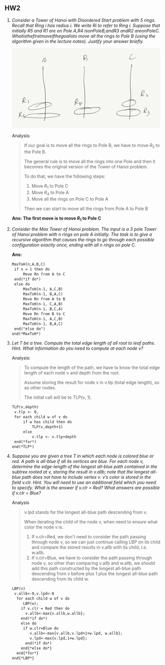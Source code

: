 ## HW2

1. *Consider a Tower of Hanoi with Disordered Start problem with 5 rings. Recall that Ring i has radius i. We write Ri to refer to Ring i. Suppose that initially R5 and R1 are on Pole A,R4 isonPoleB,andR3 andR2 areonPoleC. Whatisthefirstmoveifthegoalisto move all the rings to Pole B (using the algorithm given in the lecture notes). Justify your answer briefly.*

   ![IMG_BB39BA682D52-1](HW2.jpeg)

   Analysis: 
   
   >If our goal is to move all the rings to Pole B, we have to move $R_5$ to the Pole B.
   >
   >The general rule is to move all the rings into one Pole and then it becomes the original version of the Tower of Hanoi problem. 
   >
   >To do that, we have the following steps:
   >
   >1. Move $R_1$ to Pole C
   >2. Move $R_4$ to Pole A
   >3. Move all the rings on Pole C to Pole A
   >
   >Then we can start to move all the rings from Pole A to Pole B
   
   **Ans:** **The first move is to move $R_1$ to Pole C**

2. *Consider the Max Tower of Hanoi problem. The input is a 3 pole Tower of Hanoi problem with n rings on pole A initially. The task is to give a recursive algorithm that causes the rings to go through each possible configuration exactly once, ending with all n rings on pole C.*

   **Ans:**

   ```pseudocode
   MaxToH(n,A,B,C)
   	if n = 1 then do 
   		Move Rn from A to C
   	end(*if do*)
   	else do 
   		MaxToH(n-1, A,C,B)
   		MaxToH(n-1, B,A,C)
   		Move Rn from A to B
   		MaxToH(n-1, C,A,B)
   		MaxToH(n-1, B,C,A)
   		Move Rn from B to C
   		MaxToH(n-1, A,C,B)
   		MaxToH(n-1, B,A,C)
   	end("else do")
   end(*MaxToH*)
   ```

3. *Let T be a tree. Compute the total edge length of all root to leaf paths. Hint. What information do you need to compute at each node v?*

   Analysis:

   >To compute the length of the path, we have to know the total edge length of each node v and depth from the root.
   >
   >Assume storing the result for node v in v.tlp (total edge length), so as other nodes. 
   >
   >The initial call will be to TLP(v, 1). 

   ```pseudocode
   TLP(v,depth)
   	v.tlp <- 0, 
   	for each child w of v do
   		if w has child then do
   			TLP(v,depth+1)
   		else
   			v.tlp <- v.tlp+depth
   	end(*for*)
   end(*TLP*)
   ```

4. *Suppose you are given a tree T in which each node is colored blue or red. A path is all-blue if all its vertices are blue. For each node v, determine the edge-length of the longest all-blue path contained in the subtree rooted at v, storing the result in v.allb; note that the longest all-blue path does not have to include vertex v. v’s color is stored in the field v.clr. Hint. You will need to use an additional field which you need to specify. What is the answer if v.clr = Red? What answers are possible if v.clr = Blue?*

   Analysis

   >v.lpd stands for the longest all-blue path descending from v.
   >
   >When iterating the child of the node v, when need to ensure what color the node v is. 
   >
   >1. If v.clr=Red, we don't need to consider the path passing through node v, so we can just continue calling LBP on its child and compare the stored results in v.allb with its child, i.e. w.allb.
   >2. If v.clr=Blue, we have to consider the path passing through node v, so other than comparing v.allb and w.allb, we should add this path constructed by the longest all-blue path descending from v before plus 1 plus the longest all-blue path descending from its child w.

   ```pseudocode
   LBP(v)
   	v.allb<-0,v.lpd<-0
     for each child w of v do
     	LBP(w);
       if v.clr = Red then do
         v.allb<-max{v.allb,w.allb};
       end(*if do*)
       else do
       	if w.clr=Blue do
           v.allb<-max{v.allb,v.lpd+1+w.lpd, w.allb};
           v.lpd<-max{v.lpd,1+w.lpd};
         end(*if do*)
       end{*else do*}
     end{*for*}
   end{*LBP*}
   ```
   
   